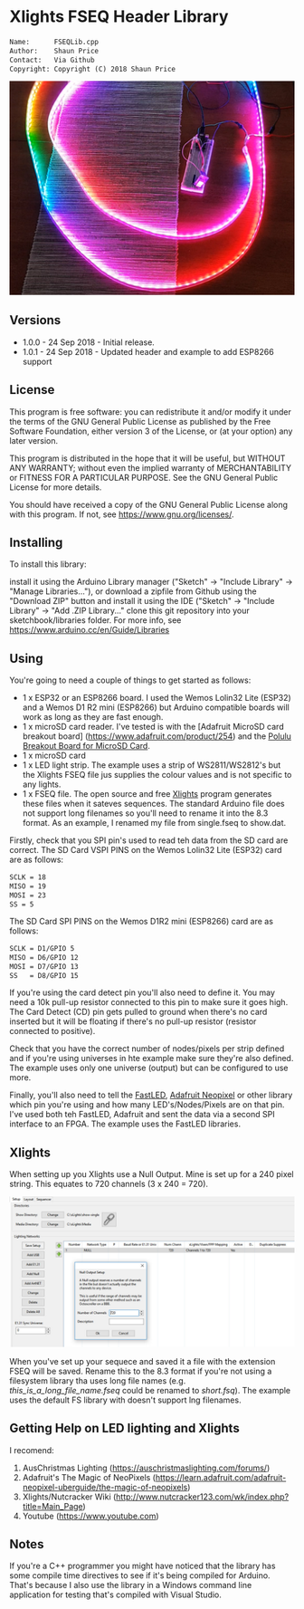 Xlights FSEQ Header Library
===========================
	Name:      FSEQLib.cpp
	Author:    Shaun Price
	Contact:   Via Github
	Copyright: Copyright (C) 2018 Shaun Price

![Xlights FSEQ Example](images/FSEQLib.png)

Versions
--------
- 1.0.0 - 24 Sep 2018 - Initial release.
- 1.0.1 - 24 Sep 2018 - Updated header and example to add ESP8266 support 

License
-------
This program is free software: you can redistribute it and/or modify
it under the terms of the GNU General Public License as published by
the Free Software Foundation, either version 3 of the License, or
(at your option) any later version.

This program is distributed in the hope that it will be useful,
but WITHOUT ANY WARRANTY; without even the implied warranty of
MERCHANTABILITY or FITNESS FOR A PARTICULAR PURPOSE.  See the
GNU General Public License for more details.

You should have received a copy of the GNU General Public License
along with this program.  If not, see <https://www.gnu.org/licenses/>.

Installing
----------
To install this library:

install it using the Arduino Library manager ("Sketch" -> "Include Library" -> "Manage Libraries..."), or
download a zipfile from Github using the "Download ZIP" button and install it using the IDE ("Sketch" -> "Include Library" -> "Add .ZIP Library..."
clone this git repository into your sketchbook/libraries folder.
For more info, see https://www.arduino.cc/en/Guide/Libraries

Using
-----
You're going to need a couple of things to get started as follows:
- 1 x ESP32 or an ESP8266 board. I used the Wemos Lolin32 Lite (ESP32) and a Wemos D1 R2 mini (ESP8266) but Arduino compatible boards will work as long as they are fast enough.
- 1 x microSD card reader. I've tested is with the [Adafruit MicroSD card breakout board] (https://www.adafruit.com/product/254) and the [Polulu Breakout Board for MicroSD Card](https://www.pololu.com/product/2597).
- 1 x microSD card
- 1 x LED light strip. The example uses a strip of WS2811/WS2812's but the Xlights FSEQ file jus supplies the colour values and is not specific to any lights.
- 1 x FSEQ file. The open source and free [Xlights](https://xlights.org/) program generates these files when it sateves sequences. The standard Arduino file does not support long filenames so you'll need to rename it into the 8.3 format. As an example, I renamed my file from single.fseq to  show.dat.

Firstly, check that you SPI pin's used to read teh data from the SD card are correct. The SD Card VSPI PINS on the Wemos Lolin32 Lite (ESP32) card are as follows:

	SCLK = 18
	MISO = 19
	MOSI = 23
	SS = 5

The SD Card SPI PINS on the Wemos D1R2 mini (ESP8266) card are as follows:

	SCLK = D1/GPIO 5
	MISO = D6/GPIO 12
	MOSI = D7/GPIO 13
	SS   = D8/GPIO 15 
If you're using the card detect pin you'll also need to define it. You may need a 10k pull-up resistor connected to this pin to make sure it goes high. The Card Detect (CD) pin gets pulled to ground when there's no card inserted but it will be floating if there's no pull-up resistor (resistor connected to positive).

Check that you have the correct number of nodes/pixels per strip defined and if you're using universes in hte example make sure they're also defined. The example uses only one universe (output) but can be configured to use more.

Finally, you'll also need to tell the [FastLED](http://fastled.io/), [Adafruit Neopixel](https://github.com/adafruit/Adafruit_NeoPixel) or other library which pin you're using and how many LED's/Nodes/Pixels are on that pin. I've used both teh FastLED, Adafruit and sent the data via a second SPI interface to an FPGA. The example uses the FastLED libraries.

Xlights
-------
When setting up you Xlights use a Null Output. Mine is set up for a 240 pixel string. This equates to 720 channels (3 x 240 = 720).

![Xlights Setup](images/xlights-setup.jpg)

When you've set up your sequece and saved it a file with the extension FSEQ will be saved. Rename this to the 8.3 format if you're not using a filesystem library tha uses long file names (e.g. *this_is_a_long_file_name.fseq* could be renamed to *short.fsq*). The example uses the default FS library with doesn't support lng filenames.

Getting Help on LED lighting and Xlights
----------------------------------------
I recomend:

1. AusChristmas Lighting (https://auschristmaslighting.com/forums/)
2. Adafruit's The Magic of NeoPixels (https://learn.adafruit.com/adafruit-neopixel-uberguide/the-magic-of-neopixels)
3. Xlights/Nutcracker Wiki (http://www.nutcracker123.com/wk/index.php?title=Main_Page)
4. Youtube (https://www.youtube.com)

Notes
-----
If you're a C++ programmer you might have noticed that the library has some compile time directives to see if it's being compiled for Arduino. That's because I also use the library in a Windows command line application for testing that's compiled with Visual Studio. 
